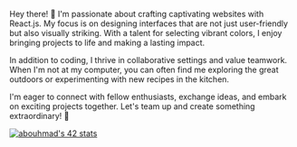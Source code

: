 Hey there! 👋 I'm passionate about crafting captivating websites with React.js. My focus is on designing interfaces that are not just user-friendly but also visually striking. With a talent for selecting vibrant colors, I enjoy bringing projects to life and making a lasting impact.

In addition to coding, I thrive in collaborative settings and value teamwork. When I'm not at my computer, you can often find me exploring the great outdoors or experimenting with new recipes in the kitchen.

I'm eager to connect with fellow enthusiasts, exchange ideas, and embark on exciting projects together. Let's team up and create something extraordinary! 🚀

[![abouhmad's 42 stats](https://badge.mediaplus.ma/Darkgray/abouhmad)](https://github.com/oakoudad/badge42)

<!--
**ghostbhd/ghostbhd** is a ✨ _special_ ✨ repository because its `README.md` (this file) appears on your GitHub profile.

Here are some ideas to get you started:

- 🔭 I’m currently working on ...
- 🌱 I’m currently learning ...
- 👯 I’m looking to collaborate on ...
- 🤔 I’m looking for help with ...
- 💬 Ask me about ...
- 📫 How to reach me: ...
- 😄 Pronouns: ...
- ⚡ Fun fact: ...
-->
